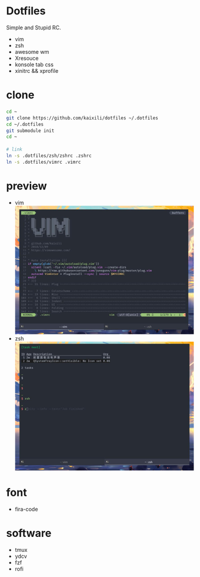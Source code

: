 # Dotfiles
Simple and Stupid RC.
- vim
- zsh
- awesome wm
- Xresouce
- konsole tab css
- xinitrc && xprofile

# clone
```bash
cd ~
git clone https://github.com/kaixili/dotfiles ~/.dotfiles
cd ~/.dotfiles
git submodule init
cd ~

# link
ln -s .dotfiles/zsh/zshrc .zshrc
ln -s .dotfiles/vimrc .vimrc
```

# preview
- vim
    ![vim](./vim.jpg)
- zsh
    ![zsh](./zsh.jpg)


# font
- fira-code

# software
- tmux
- ydcv
- fzf
- rofi
